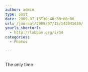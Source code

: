```yaml
---
author: admin
type: post
date: 2009-07-15T10:40:30+00:00
url: /journal/2009/07/15/142041630/
yourls_shorturl:
  - http://lobban.org/i/34
categories:
  - Photos

---
```

<div class="figure">
  <img src="http://andy.lobban.org/photo/1280/142041630/1/n6SoNyvfPpxgubq80YsnngBw" alt="" />
</div>

The only time